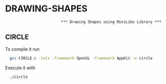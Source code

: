 
# DRAWING-SHAPES
                             *** Drawing Shapes using MiniLibx Library ***

## CIRCLE

To compile it run

```bash
  gcc CIRCLE.c -lmlx -framework OpenGL -framework AppKit -o circle
```
Execute it with 

```bash
  ./circle
```


